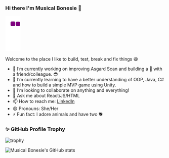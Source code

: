 ### Hi there I'm Musical Bonesie 👋
![snack gif](https://github.com/Musical-Bonesie/Musical-Bonesie/blob/output/github-contribution-grid-snake.gif)

Welcome to the place I like to build, test, break and fix things :satisfied:

- 🔭 I’m currently working on improving Asgard Scan and building a :space_invader: with a friend/colleague. :sunglasses: 
- 🌱 I’m currently learning to have a better understanding of OOP, Java, C# and how to build a simple MVP game using Unity. 
- 👯 I’m looking to collaborate on anything and everything! 
- 💬 Ask me about React/JS/HTML
- 📫 How to reach me: [LinkedIn](https://www.linkedin.com/in/signekurczaba/)
- 😄 Pronouns: She/Her
- ⚡ Fun fact: I adore animals and have two :dog2:

### :sparkles: GitHub Profile Trophy
![trophy](https://github-profile-trophy.vercel.app/?username=Musical-Bonesie&theme=juicyfresh&row=2&column=3)

![Musical Bonesie's GitHub stats](https://github-readme-stats.vercel.app/api?username=Musical-Bonesie&count_private=true&show_icons=true&theme=dracula)


